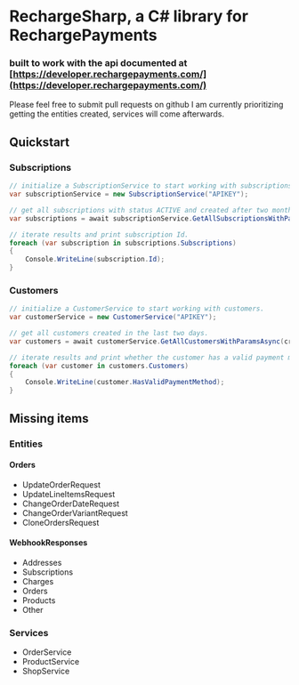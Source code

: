 ﻿# RechargeSharp, a C\# library for RechargePayments
### built to work with the api documented at [https://developer.rechargepayments.com/](https://developer.rechargepayments.com/)
Please feel free to submit pull requests on github
I am currently prioritizing getting the entities created, services will come afterwards.

## Quickstart
### Subscriptions

```cs
// initialize a SubscriptionService to start working with subscriptions.
var subscriptionService = new SubscriptionService("APIKEY");

// get all subscriptions with status ACTIVE and created after two months ago.
var subscriptions = await subscriptionService.GetAllSubscriptionsWithParamsAsync(status: "ACTIVE", createdAtMin: DateTime.Today.AddMonths(-2));

// iterate results and print subscription Id.
foreach (var subscription in subscriptions.Subscriptions)
{
    Console.WriteLine(subscription.Id);
}
```

### Customers
```cs
// initialize a CustomerService to start working with customers.
var customerService = new CustomerService("APIKEY");

// get all customers created in the last two days.
var customers = await customerService.GetAllCustomersWithParamsAsync(createdAtMin: DateTime.Now.AddDays(-2));

// iterate results and print whether the customer has a valid payment method.
foreach (var customer in customers.Customers)
{
    Console.WriteLine(customer.HasValidPaymentMethod);
}
```

## Missing items
### Entities
#### Orders
- UpdateOrderRequest
- UpdateLineItemsRequest
- ChangeOrderDateRequest
- ChangeOrderVariantRequest
- CloneOrdersRequest
#### WebhookResponses
- Addresses
- Subscriptions
- Charges
- Orders
- Products
- Other

### Services
- OrderService
- ProductService
- ShopService